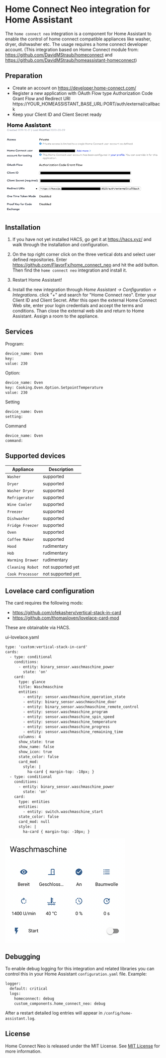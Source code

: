 # Home Connect Neo integration for Home Assistant

The `home connect neo` integration is a component for Home Assistant to enable the control of home connect compatible appliances like washer, dryer, dishwasher etc. The usage requires a home connect developer account.
(This integration based on Home Connect module from: https://github.com/DavidMStraub/homeconnect and https://github.com/DavidMStraub/homeassistant-homeconnect)

## Preparation

- Create an account on https://developer.home-connect.com/
- Register a new application with OAuth Flow type Authorization Code Grant Flow and Redirect URI https://YOUR_HOMEASSISTANT_BASE_URL:PORT/auth/external/callback
- Keep your Client ID and Client Secret ready

![Account](account.png)

## Installation

1. If you have not yet installed HACS, go get it at https://hacs.xyz/ and walk through the installation and configuration.

2. On the top right corner click on the three vertical dots and select user defined repositories. Enter https://github.com/FlavorFx/home_connect_neo and hit the add button. Then find the `home connect neo` integration and install it.

3. Restart Home Assistant!

4. Install the new integration through _Home Assistant -> Configuration -> Integrations_. click "+" and search for "Home Connect neo". Enter your Client ID and Client Secret. After this open the external Home Connect Web site, enter your login credentials and accept the terms and conditions. Than close the external web site and return to Home Assistant. Assign a room to the appliance.

## Services

Program:
```
device_name: Oven
key:
value: 230
```
Option:
```
device_name: Oven
key: Cooking.Oven.Option.SetpointTemperature
value: 230
```
Setting
```
device_name: Oven
setting:
```
Command
```
device_name: Oven
command:
```

## Supported devices

| Appliance       | Description       |
| --------------- | ----------------- |
| `Washer`        | supported         |
| `Dryer`         | supported |
| `Washer Dryer`   | supported |
| `Refrigerator`  | supported |
| `Wine Cooler`    | supported |
| `Freezer`       | supported |
| `Dishwasher`    | supported |
| `Fridge Freezer` | supported |
| `Oven`          | supported |
| `Coffee Maker`   | supported |
| `Hood`          | rudimentary |
| `Hob`           | rudimentary |
| `Warming Drawer` | rudimentary |
| `Cleaning Robot` | not supported yet |
| `Cook Processor` | not supported yet |

## Lovelace card configuration

The card requires the following mods:

- https://github.com/ofekashery/vertical-stack-in-card
- https://github.com/thomasloven/lovelace-card-mod

These are obtainable via HACS.

ui-lovelace.yaml

```
type: 'custom:vertical-stack-in-card'
cards:
  - type: conditional
    conditions:
      - entity: binary_sensor.waschmaschine_power
        state: 'on'
    card:
      type: glance
      title: Waschmaschine
      entities:
        - entity: sensor.waschmaschine_operation_state
        - entity: binary_sensor.waschmaschine_door
        - entity: binary_sensor.waschmaschine_remote_control
        - entity: sensor.waschmaschine_program
        - entity: sensor.waschmaschine_spin_speed
        - entity: sensor.waschmaschine_temperature
        - entity: sensor.waschmaschine_progress
        - entity: sensor.waschmaschine_remaining_time
      columns: 4
      show_state: true
      show_name: false
      show_icon: true
      state_color: false
      card_mod:
        style: |
          ha-card { margin-top: -10px; }
  - type: conditional
    conditions:
      - entity: binary_sensor.waschmaschine_power
        state: 'on'
    card:
      type: entities
      entities:
        - entity: switch.waschmaschine_start
      state_color: false
      card_mod: null
      style: |
        ha-card { margin-top: -10px; }
```

![Example Lovelace Card](card.png)

## Debugging

To enable debug logging for this integration and related libraries you
can control this in your Home Assistant `configuration.yaml`
file. Example:

```
logger:
  default: critical
  logs:
    homeconnect: debug
    custom_components.home_connect_neo: debug
```

After a restart detailed log entries will appear in `/config/home-assistant.log`.

## License
Home Connect Neo is released under the MIT License. See [MIT License](./LICENSE) for more information.
